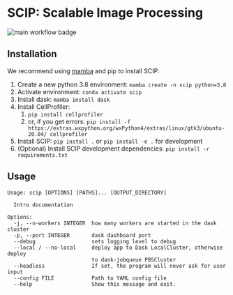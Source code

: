# SCIP: Scalable Image Processing

![main workflow badge](https://github.com/ScalableImagingPipeline/dask-pipeline/actions/workflows/main.yml/badge.svg)

## Installation

We recommend using [mamba](https://github.com/mamba-org/mamba) and pip to install SCIP. 

1. Create a new python 3.8 environment: `mamba create -n scip python=3.8`
1. Activate environment: `conda activate scip`
1. Install dask: `mamba install dask`
1. Install CellProfiler:
    1. `pip install cellprofiler`
    1. or, if you get errors: `pip install -f https://extras.wxpython.org/wxPython4/extras/linux/gtk3/ubuntu-20.04/ cellprofiler`
1. Install SCIP: `pip install .` or `pip install -e .` for development
1. (Optional) Install SCIP development dependencies: `pip install -r requirements.txt`

## Usage

```
Usage: scip [OPTIONS] [PATHS]... [OUTPUT_DIRECTORY]

  Intro documentation

Options:
  -j, --n-workers INTEGER  how many workers are started in the dask cluster
  -p, --port INTEGER       dask dashboard port
  --debug                  sets logging level to debug
  --local / --no-local     deploy app to Dask LocalCluster, otherwise deploy
                           to dask-jobqueue PBSCluster
  --headless               If set, the program will never ask for user input
  --config FILE            Path to YAML config file
  --help                   Show this message and exit.

```